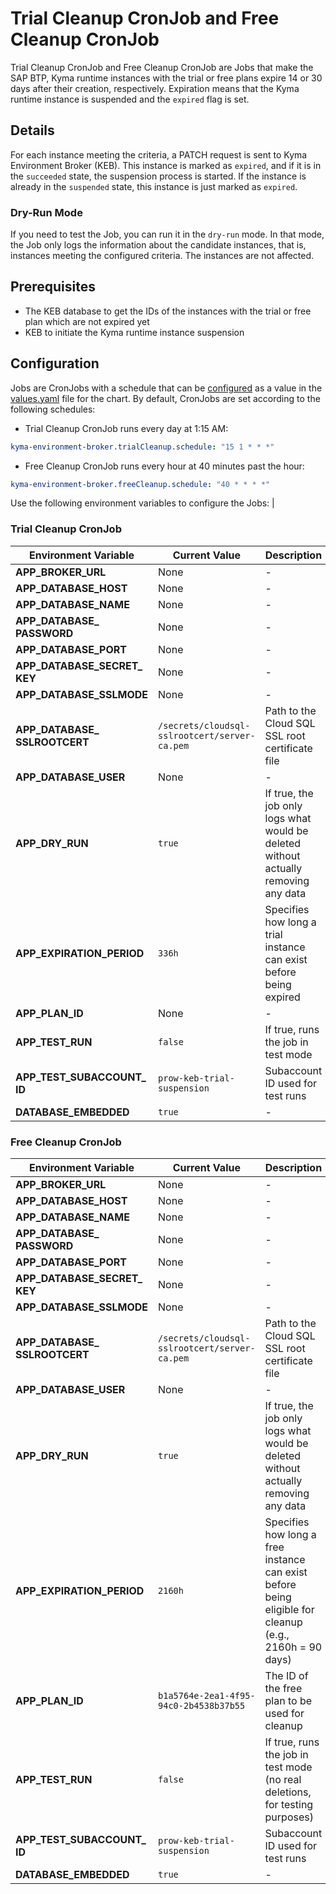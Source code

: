 # Trial Cleanup CronJob and Free Cleanup CronJob

Trial Cleanup CronJob and Free Cleanup CronJob are Jobs that make the SAP BTP, Kyma runtime instances with the trial or free plans expire 14 or 30 days after their creation, respectively.
Expiration means that the Kyma runtime instance is suspended and the `expired` flag is set.

## Details

For each instance meeting the criteria, a PATCH request is sent to Kyma Environment Broker (KEB). This instance is marked as `expired`, and if it is in the `succeeded` state, the suspension process is started.
If the instance is already in the `suspended` state, this instance is just marked as `expired`.

### Dry-Run Mode

If you need to test the Job, you can run it in the `dry-run` mode.
In that mode, the Job only logs the information about the candidate instances, that is, instances meeting the configured criteria. The instances are not affected.

## Prerequisites

* The KEB database to get the IDs of the instances with the trial or free plan which are not expired yet
* KEB to initiate the Kyma runtime instance suspension

## Configuration

Jobs are CronJobs with a schedule that can be [configured](https://kubernetes.io/docs/concepts/workloads/controllers/cron-jobs/#cron-schedule-syntax) as a value in the [values.yaml](../../resources/keb/values.yaml) file for the chart.
By default, CronJobs are set according to the following schedules:

* Trial Cleanup CronJob runs every day at 1:15 AM:

```yaml  
kyma-environment-broker.trialCleanup.schedule: "15 1 * * *"
```

* Free Cleanup CronJob runs every hour at 40 minutes past the hour:

```yaml
kyma-environment-broker.freeCleanup.schedule: "40 * * * *"
```

Use the following environment variables to configure the Jobs:
                         |
### Trial Cleanup CronJob

| Environment Variable | Current Value | Description |
|---------------------|------------------------------|---------------------------------------------------------------|
| **APP_BROKER_URL** | None | - |
| **APP_DATABASE_HOST** | None | - |
| **APP_DATABASE_NAME** | None | - |
| **APP_DATABASE_&#x200b;PASSWORD** | None | - |
| **APP_DATABASE_PORT** | None | - |
| **APP_DATABASE_SECRET_&#x200b;KEY** | None | - |
| **APP_DATABASE_SSLMODE** | None | - |
| **APP_DATABASE_&#x200b;SSLROOTCERT** | <code>/secrets/cloudsql-sslrootcert/server-ca.pem</code> | Path to the Cloud SQL SSL root certificate file |
| **APP_DATABASE_USER** | None | - |
| **APP_DRY_RUN** | <code>true</code> | If true, the job only logs what would be deleted without actually removing any data |
| **APP_EXPIRATION_&#x200b;PERIOD** | <code>336h</code> | Specifies how long a trial instance can exist before being expired |
| **APP_PLAN_ID** | None | - |
| **APP_TEST_RUN** | <code>false</code> | If true, runs the job in test mode |
| **APP_TEST_SUBACCOUNT_&#x200b;ID** | <code>prow-keb-trial-suspension</code> | Subaccount ID used for test runs |
| **DATABASE_EMBEDDED** | <code>true</code> | - |


### Free Cleanup CronJob

| Environment Variable | Current Value | Description |
|---------------------|------------------------------|---------------------------------------------------------------|
| **APP_BROKER_URL** | None | - |
| **APP_DATABASE_HOST** | None | - |
| **APP_DATABASE_NAME** | None | - |
| **APP_DATABASE_&#x200b;PASSWORD** | None | - |
| **APP_DATABASE_PORT** | None | - |
| **APP_DATABASE_SECRET_&#x200b;KEY** | None | - |
| **APP_DATABASE_SSLMODE** | None | - |
| **APP_DATABASE_&#x200b;SSLROOTCERT** | <code>/secrets/cloudsql-sslrootcert/server-ca.pem</code> | Path to the Cloud SQL SSL root certificate file |
| **APP_DATABASE_USER** | None | - |
| **APP_DRY_RUN** | <code>true</code> | If true, the job only logs what would be deleted without actually removing any data |
| **APP_EXPIRATION_&#x200b;PERIOD** | <code>2160h</code> | Specifies how long a free instance can exist before being eligible for cleanup (e.g., 2160h = 90 days) |
| **APP_PLAN_ID** | <code>b1a5764e-2ea1-4f95-94c0-2b4538b37b55</code> | The ID of the free plan to be used for cleanup |
| **APP_TEST_RUN** | <code>false</code> | If true, runs the job in test mode (no real deletions, for testing purposes) |
| **APP_TEST_SUBACCOUNT_&#x200b;ID** | <code>prow-keb-trial-suspension</code> | Subaccount ID used for test runs |
| **DATABASE_EMBEDDED** | <code>true</code> | - |

